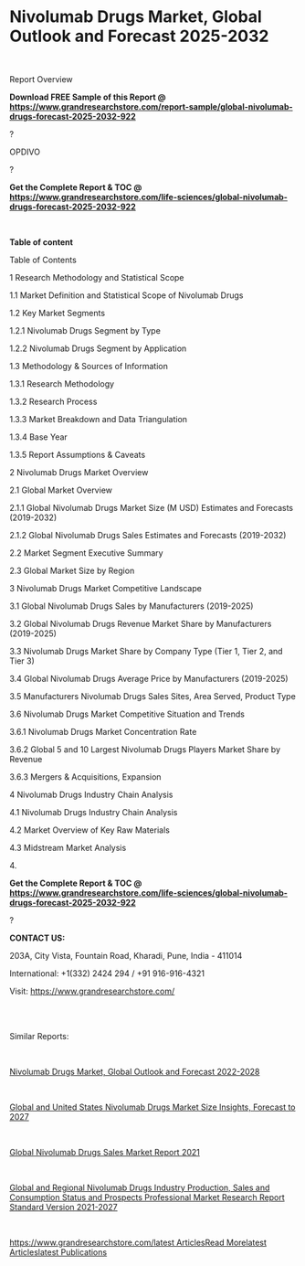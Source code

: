 <h1>Nivolumab Drugs Market, Global Outlook and Forecast 2025-2032</h1><br/><p>Report Overview</p>
 
 
 
 <div><b>Download FREE Sample of this Report @ <a href="https://www.grandresearchstore.com/report-sample/global-nivolumab-drugs-forecast-2025-2032-922">https://www.grandresearchstore.com/report-sample/global-nivolumab-drugs-forecast-2025-2032-922</a></b></div>
 
 
 
 <p>? </p>
 
 
 
 <p>OPDIVO</p>
 
 
 
 <p>? </p>
 
 
 
 <div><b>Get the Complete Report & TOC @ <a href="https://www.grandresearchstore.com/life-sciences/global-nivolumab-drugs-forecast-2025-2032-922">https://www.grandresearchstore.com/life-sciences/global-nivolumab-drugs-forecast-2025-2032-922</a></b></div>
 
 
 
 <p><br />
 
 <b>Table of content</b></p>
 
 
 
 <p>Table of Contents<br />
 
 1 Research Methodology and Statistical Scope<br />
 
 1.1 Market Definition and Statistical Scope of Nivolumab Drugs<br />
 
 1.2 Key Market Segments<br />
 
 1.2.1 Nivolumab Drugs Segment by Type<br />
 
 1.2.2 Nivolumab Drugs Segment by Application<br />
 
 1.3 Methodology & Sources of Information<br />
 
 1.3.1 Research Methodology<br />
 
 1.3.2 Research Process<br />
 
 1.3.3 Market Breakdown and Data Triangulation<br />
 
 1.3.4 Base Year<br />
 
 1.3.5 Report Assumptions & Caveats<br />
 
 2 Nivolumab Drugs Market Overview<br />
 
 2.1 Global Market Overview<br />
 
 2.1.1 Global Nivolumab Drugs Market Size (M USD) Estimates and Forecasts (2019-2032)<br />
 
 2.1.2 Global Nivolumab Drugs Sales Estimates and Forecasts (2019-2032)<br />
 
 2.2 Market Segment Executive Summary<br />
 
 2.3 Global Market Size by Region<br />
 
 3 Nivolumab Drugs Market Competitive Landscape<br />
 
 3.1 Global Nivolumab Drugs Sales by Manufacturers (2019-2025)<br />
 
 3.2 Global Nivolumab Drugs Revenue Market Share by Manufacturers (2019-2025)<br />
 
 3.3 Nivolumab Drugs Market Share by Company Type (Tier 1, Tier 2, and Tier 3)<br />
 
 3.4 Global Nivolumab Drugs Average Price by Manufacturers (2019-2025)<br />
 
 3.5 Manufacturers Nivolumab Drugs Sales Sites, Area Served, Product Type<br />
 
 3.6 Nivolumab Drugs Market Competitive Situation and Trends<br />
 
 3.6.1 Nivolumab Drugs Market Concentration Rate<br />
 
 3.6.2 Global 5 and 10 Largest Nivolumab Drugs Players Market Share by Revenue<br />
 
 3.6.3 Mergers & Acquisitions, Expansion<br />
 
 4 Nivolumab Drugs Industry Chain Analysis<br />
 
 4.1 Nivolumab Drugs Industry Chain Analysis<br />
 
 4.2 Market Overview of Key Raw Materials<br />
 
 4.3 Midstream Market Analysis<br />
 
 4.</p>
 
 
 
 <div><b>Get the Complete Report & TOC @ <a href="https://www.grandresearchstore.com/life-sciences/global-nivolumab-drugs-forecast-2025-2032-922">https://www.grandresearchstore.com/life-sciences/global-nivolumab-drugs-forecast-2025-2032-922</a></b></div>
 
 
 
 <p>? </p>
 
 
 
 <p><b>CONTACT US:</b><br />
 
 203A, City Vista, Fountain Road, Kharadi, Pune, India - 411014<br />
 
 International: +1(332) 2424 294 / +91 916-916-4321<br />
 
 Visit: <a href="https://www.grandresearchstore.com/">https://www.grandresearchstore.com/</a><br />
 
 <br />
 
 <br />
 
 Similar Reports:<br />
 
 <br />
 
 <a href="https://www.grandresearchstore.com/life-sciences/global-nivolumab-drugs-forecast-2022-2028-47">Nivolumab Drugs Market, Global Outlook and Forecast 2022-2028</a><br />
 
 <br />
 
 <a href="https://www.grandresearchstore.com/life-sciences/global-united-states-nivolumab-drugs-2027-871">Global and United States Nivolumab Drugs Market Size Insights, Forecast to 2027</a><br />
 
 <br />
 
 <a href="https://www.grandresearchstore.com/life-sciences/global-nivolumab-drugs-2021-587">Global Nivolumab Drugs Sales Market Report 2021</a><br />
 
 <br />
 
 <a href="https://www.grandresearchstore.com/life-sciences/global-regional-nivolumab-drugs-2021-2027-751">Global and Regional Nivolumab Drugs Industry Production, Sales and Consumption Status and Prospects Professional Market Research Report Standard Version 2021-2027 </a><br />
 
 <br />
 
 <a href="https://gyeongbokgung.com">https://www.grandresearchstore.com/</a><a href="https://hallyeomaritime.com">latest Articles</a><a href="https://jingwansa.com">Read More</a><a href="https://nguoiviet.jp/">latest Articles</a><a href="https://www.intelmarketresearch.com/">latest Publications</a></p>